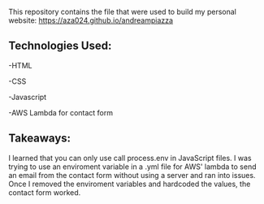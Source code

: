 This repository contains the file that were used to build my personal website: 
https://aza024.github.io/andreampiazza

## Technologies Used: 
-HTML

-CSS 

-Javascript 

-AWS Lambda for contact form 

## Takeaways: 
I learned that you can only use call process.env in JavaScript files. I was trying to use an enviroment variable in a .yml file for 
AWS' lambda to send an email from the contact form without using a server and ran into issues. Once I removed the enviroment variables
and hardcoded the values, the contact form worked. 
